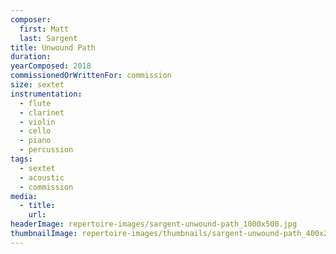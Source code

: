 ```yaml
---
composer:
  first: Matt
  last: Sargent
title: Unwound Path
duration:
yearComposed: 2018
commissionedOrWrittenFor: commission
size: sextet
instrumentation:
  - flute
  - clarinet
  - violin
  - cello
  - piano
  - percussion
tags:
  - sextet
  - acoustic
  - commission
media:
  - title:
    url:
headerImage: repertoire-images/sargent-unwound-path_1000x500.jpg
thumbnailImage: repertoire-images/thumbnails/sargent-unwound-path_400x200.jpg
---
```

